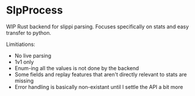 # SlpProcess

WIP Rust backend for slippi parsing. Focuses specifically on stats and easy transfer to python.

Limitiations:

* No live parsing
* 1v1 only
* Enum-ing all the values is not done by the backend
* Some fields and replay features that aren't directly relevant to stats are missing
* Error handling is basically non-existant until I settle the API a bit more
